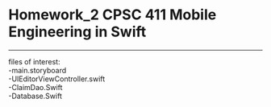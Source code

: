 # Homework_2 CPSC 411 Mobile Engineering in Swift  
-------------------------------------------------  
files of interest:  
  -main.storyboard  
  -UIEditorViewController.swift  
  -ClaimDao.Swift  
  -Database.Swift  
